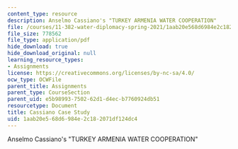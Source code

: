 ```yaml
---
content_type: resource
description: Anselmo Cassiano's "TURKEY ARMENIA WATER COOPERATION"
file: /courses/11-382-water-diplomacy-spring-2021/1aab20e568d6984e2c182071df124dc4_MIT11_382s21_Cassiano.pdf
file_size: 778562
file_type: application/pdf
hide_download: true
hide_download_original: null
learning_resource_types:
- Assignments
license: https://creativecommons.org/licenses/by-nc-sa/4.0/
ocw_type: OCWFile
parent_title: Assignments
parent_type: CourseSection
parent_uid: e5b98993-7502-62d1-d4ec-b7760924db51
resourcetype: Document
title: Cassiano Case Study
uid: 1aab20e5-68d6-984e-2c18-2071df124dc4
---
```

Anselmo Cassiano's "TURKEY ARMENIA WATER COOPERATION"